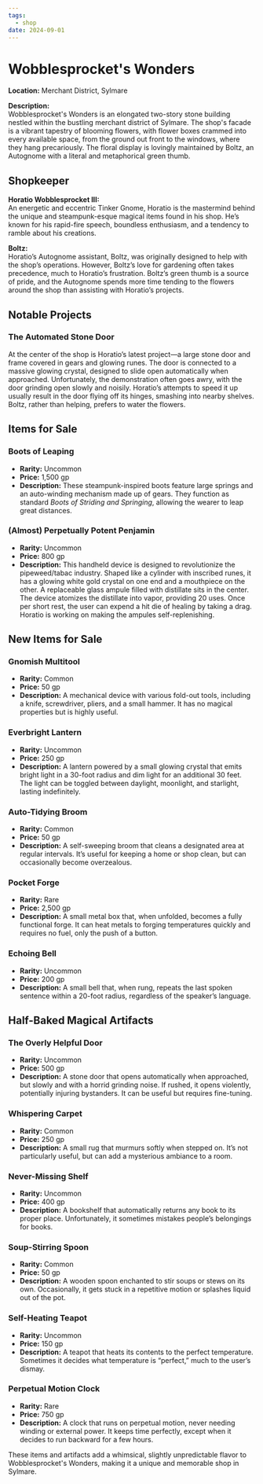 ```yaml
---
tags:
  - shop
date: 2024-09-01
---
```


# Wobblesprocket's Wonders

**Location:** Merchant District, Sylmare

**Description:**  
Wobblesprocket's Wonders is an elongated two-story stone building nestled within the bustling merchant district of Sylmare. The shop's facade is a vibrant tapestry of blooming flowers, with flower boxes crammed into every available space, from the ground out front to the windows, where they hang precariously. The floral display is lovingly maintained by Boltz, an Autognome with a literal and metaphorical green thumb.



## Shopkeeper

**Horatio Wobblesprocket III:**  
An energetic and eccentric Tinker Gnome, Horatio is the mastermind behind the unique and steampunk-esque magical items found in his shop. He’s known for his rapid-fire speech, boundless enthusiasm, and a tendency to ramble about his creations. 

**Boltz:**  
Horatio’s Autognome assistant, Boltz, was originally designed to help with the shop’s operations. However, Boltz’s love for gardening often takes precedence, much to Horatio’s frustration. Boltz’s green thumb is a source of pride, and the Autognome spends more time tending to the flowers around the shop than assisting with Horatio’s projects.

## Notable Projects

### The Automated Stone Door
At the center of the shop is Horatio’s latest project—a large stone door and frame covered in gears and glowing runes. The door is connected to a massive glowing crystal, designed to slide open automatically when approached. Unfortunately, the demonstration often goes awry, with the door grinding open slowly and noisily. Horatio’s attempts to speed it up usually result in the door flying off its hinges, smashing into nearby shelves. Boltz, rather than helping, prefers to water the flowers.

## Items for Sale

### Boots of Leaping
- **Rarity:** Uncommon
- **Price:** 1,500 gp
- **Description:** These steampunk-inspired boots feature large springs and an auto-winding mechanism made up of gears. They function as standard *Boots of Striding and Springing*, allowing the wearer to leap great distances.

### (Almost) Perpetually Potent Penjamin
- **Rarity:** Uncommon
- **Price:** 800 gp
- **Description:** This handheld device is designed to revolutionize the pipeweed/tabac industry. Shaped like a cylinder with inscribed runes, it has a glowing white gold crystal on one end and a mouthpiece on the other. A replaceable glass ampule filled with distillate sits in the center. The device atomizes the distillate into vapor, providing 20 uses. Once per short rest, the user can expend a hit die of healing by taking a drag. Horatio is working on making the ampules self-replenishing.

## New Items for Sale

### Gnomish Multitool
- **Rarity:** Common
- **Price:** 50 gp
- **Description:** A mechanical device with various fold-out tools, including a knife, screwdriver, pliers, and a small hammer. It has no magical properties but is highly useful.

### Everbright Lantern
- **Rarity:** Uncommon
- **Price:** 250 gp
- **Description:** A lantern powered by a small glowing crystal that emits bright light in a 30-foot radius and dim light for an additional 30 feet. The light can be toggled between daylight, moonlight, and starlight, lasting indefinitely.

### Auto-Tidying Broom
- **Rarity:** Common
- **Price:** 50 gp
- **Description:** A self-sweeping broom that cleans a designated area at regular intervals. It’s useful for keeping a home or shop clean, but can occasionally become overzealous.

### Pocket Forge
- **Rarity:** Rare
- **Price:** 2,500 gp
- **Description:** A small metal box that, when unfolded, becomes a fully functional forge. It can heat metals to forging temperatures quickly and requires no fuel, only the push of a button.

### Echoing Bell
- **Rarity:** Uncommon
- **Price:** 200 gp
- **Description:** A small bell that, when rung, repeats the last spoken sentence within a 20-foot radius, regardless of the speaker’s language.

## Half-Baked Magical Artifacts

### The Overly Helpful Door
- **Rarity:** Uncommon
- **Price:** 500 gp
- **Description:** A stone door that opens automatically when approached, but slowly and with a horrid grinding noise. If rushed, it opens violently, potentially injuring bystanders. It can be useful but requires fine-tuning.

### Whispering Carpet
- **Rarity:** Common
- **Price:** 250 gp
- **Description:** A small rug that murmurs softly when stepped on. It’s not particularly useful, but can add a mysterious ambiance to a room.

### Never-Missing Shelf
- **Rarity:** Uncommon
- **Price:** 400 gp
- **Description:** A bookshelf that automatically returns any book to its proper place. Unfortunately, it sometimes mistakes people’s belongings for books.

### Soup-Stirring Spoon
- **Rarity:** Common
- **Price:** 50 gp
- **Description:** A wooden spoon enchanted to stir soups or stews on its own. Occasionally, it gets stuck in a repetitive motion or splashes liquid out of the pot.

### Self-Heating Teapot
- **Rarity:** Uncommon
- **Price:** 150 gp
- **Description:** A teapot that heats its contents to the perfect temperature. Sometimes it decides what temperature is “perfect,” much to the user’s dismay.

### Perpetual Motion Clock
- **Rarity:** Rare
- **Price:** 750 gp
- **Description:** A clock that runs on perpetual motion, never needing winding or external power. It keeps time perfectly, except when it decides to run backward for a few hours.

These items and artifacts add a whimsical, slightly unpredictable flavor to Wobblesprocket's Wonders, making it a unique and memorable shop in Sylmare.
